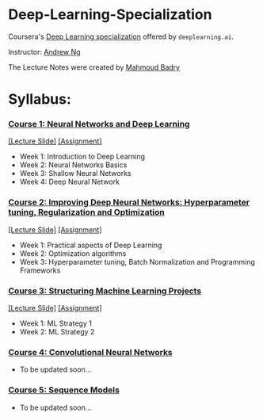 # Deep-Learning-Specialization

Coursera's [Deep Learning specialization](https://www.coursera.org/specializations/deep-learning) offered by `deeplearning.ai`.

Instructor: [Andrew Ng](http://www.andrewng.org/)

The Lecture Notes were created by [Mahmoud Badry](https://github.com/mbadry1/DeepLearning.ai-Summary)


# Syllabus:
### [Course 1: Neural Networks and Deep Learning](https://github.com/quanghuy0497/Deep-Learning-Specialization/tree/main/Course%201%20-%20Neural%20Network%20and%20Deep%20Learning)
[[Lecture Slide]](https://github.com/quanghuy0497/Deep-Learning-Specialization/tree/main/Course%201%20-%20Neural%20Network%20and%20Deep%20Learning/Lecture%20Slide)
[[Assignment]](https://github.com/quanghuy0497/Deep-Learning-Specialization/tree/main/Course%201%20-%20Neural%20Network%20and%20Deep%20Learning/Assigmnent)
- Week 1: Introduction to Deep Learning
- Week 2: Neural Networks Basics
- Week 3: Shallow Neural Networks
- Week 4: Deep Neural Network
### [Course 2: Improving Deep Neural Networks: Hyperparameter tuning, Regularization and Optimization](https://github.com/quanghuy0497/Deep-Learning-Specialization/tree/main/Course%202%20-%20Improving%20Deep%20Neural%20Networks/)
[[Lecture Slide]](https://github.com/quanghuy0497/Deep-Learning-Specialization/tree/main/Course%202%20-%20Improving%20Deep%20Neural%20Networks/Lecture%20Slide) 
[[Assignment]](https://github.com/quanghuy0497/Deep-Learning-Specialization/tree/main/Course%202%20-%20Improving%20Deep%20Neural%20Networks/Assignment)  
- Week 1: Practical aspects of Deep Learning
- Week 2: Optimization algorithms
- Week 3: Hyperparameter tuning, Batch Normalization and Programming Frameworks
### [Course 3: Structuring Machine Learning Projects](https://github.com/quanghuy0497/Deep-Learning-Specialization/tree/main/Course%203%20-%20Structuring%20Machine%20Learning%20Projects)
[[Lecture Slide]](https://github.com/quanghuy0497/Deep-Learning-Specialization/tree/main/Course%203%20-%20Structuring%20Machine%20Learning%20Projects/Lecture%20Slide)
[[Assignment]](https://github.com/quanghuy0497/Deep-Learning-Specialization/tree/main/Course%203%20-%20Structuring%20Machine%20Learning%20Projects/Assignment)  
- Week 1: ML Strategy 1
- Week 2: ML Strategy 2
### [Course 4: Convolutional Neural Networks](https://github.com/quanghuy0497/Deep-Learning-Specialization/tree/main/Course%204%20-%20Convolutional%20Neural%20Networks)
- To be updated soon...
### [Course 5: Sequence Models](https://github.com/quanghuy0497/Deep-Learning-Specialization/tree/main/Course%205%20-%20Sequence%20Models)
- To be updated soon...
